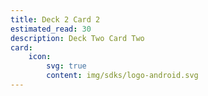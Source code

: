 ```yaml
---
title: Deck 2 Card 2
estimated_read: 30
description: Deck Two Card Two
card:
    icon:
        svg: true
        content: img/sdks/logo-android.svg
---
```

